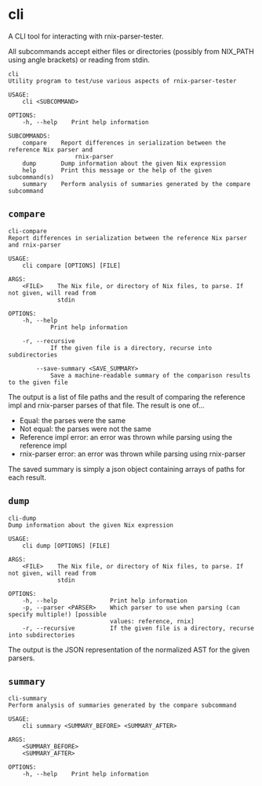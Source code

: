# cli
A CLI tool for interacting with rnix-parser-tester.

All subcommands accept either files or directories (possibly from NIX_PATH using angle brackets) or reading from stdin.

```
cli
Utility program to test/use various aspects of rnix-parser-tester

USAGE:
    cli <SUBCOMMAND>

OPTIONS:
    -h, --help    Print help information

SUBCOMMANDS:
    compare    Report differences in serialization between the reference Nix parser and
                   rnix-parser
    dump       Dump information about the given Nix expression
    help       Print this message or the help of the given subcommand(s)
    summary    Perform analysis of summaries generated by the compare subcommand
```

## `compare`
```
cli-compare 
Report differences in serialization between the reference Nix parser and rnix-parser

USAGE:
    cli compare [OPTIONS] [FILE]

ARGS:
    <FILE>    The Nix file, or directory of Nix files, to parse. If not given, will read from
              stdin

OPTIONS:
    -h, --help
            Print help information

    -r, --recursive
            If the given file is a directory, recurse into subdirectories

        --save-summary <SAVE_SUMMARY>
            Save a machine-readable summary of the comparison results to the given file
```

The output is a list of file paths and the result of comparing the reference impl and rnix-parser parses of that file. The result is one of...

* Equal: the parses were the same
* Not equal: the parses were not the same
* Reference impl error: an error was thrown while parsing using the reference impl
* rnix-parser error: an error was thrown while parsing using rnix-parser

The saved summary is simply a json object containing arrays of paths for each result.

## `dump`
```
cli-dump 
Dump information about the given Nix expression

USAGE:
    cli dump [OPTIONS] [FILE]

ARGS:
    <FILE>    The Nix file, or directory of Nix files, to parse. If not given, will read from
              stdin

OPTIONS:
    -h, --help               Print help information
    -p, --parser <PARSER>    Which parser to use when parsing (can specify multiple!) [possible
                             values: reference, rnix]
    -r, --recursive          If the given file is a directory, recurse into subdirectories
```

The output is the JSON representation of the normalized AST for the given parsers.

## `summary`
```
cli-summary 
Perform analysis of summaries generated by the compare subcommand

USAGE:
    cli summary <SUMMARY_BEFORE> <SUMMARY_AFTER>

ARGS:
    <SUMMARY_BEFORE>    
    <SUMMARY_AFTER>     

OPTIONS:
    -h, --help    Print help information
```
